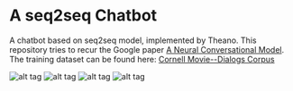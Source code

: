 # A seq2seq Chatbot
A chatbot based on seq2seq model, implemented by Theano.
This repository tries to recur the Google paper [A Neural Conversational Model](http://arxiv.org/abs/1506.05869).
The training dataset can be found here: [Cornell Movie--Dialogs Corpus](http://www.mpi-sws.org/~cristian/Cornell_Movie-Dialogs_Corpus.html)

![alt tag](https://github.com/AceTseng/chatbot-seq2seq/blob/master/pics/Training%20Phase.jpg)
![alt tag](https://github.com/AceTseng/chatbot-seq2seq/blob/master/pics/Eval.jpg)
![alt tag](https://github.com/AceTseng/chatbot-seq2seq/blob/master/pics/Data%20Stream%20Batch.jpg)
![alt tag](https://github.com/AceTseng/chatbot-seq2seq/blob/master/pics/Data%20Stream%20Online.jpg)
